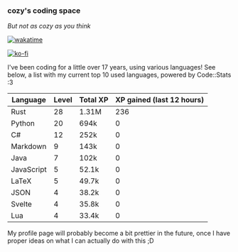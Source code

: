 ### cozy's coding space
*But not as cozy as you think*

[![wakatime](https://wakatime.com/badge/user/c0ba07bb-3421-41be-bd1a-d611e670f250.svg)](https://wakatime.com/@c0ba07bb-3421-41be-bd1a-d611e670f250)

[![ko-fi](https://ko-fi.com/img/githubbutton_sm.svg)](https://ko-fi.com/J3J75ITL4)

I've been coding for a little over 17 years, using various languages! See below, a list with my current top 10 used languages, powered by Code::Stats :3
    
| Language | Level | Total XP | XP gained (last 12 hours) |
| --- | --- | --- | --- |
| Rust | 28 | 1.31M | 236 |
| Python | 20 | 694k | 0 |
| C# | 12 | 252k | 0 |
| Markdown | 9 | 143k | 0 |
| Java | 7 | 102k | 0 |
| JavaScript | 5 | 52.1k | 0 |
| LaTeX | 5 | 49.7k | 0 |
| JSON | 4 | 38.2k | 0 |
| Svelte | 4 | 35.8k | 0 |
| Lua | 4 | 33.4k | 0 |
    
My profile page will probably become a bit prettier in the future, once I have proper ideas on what I can actually do with this ;D